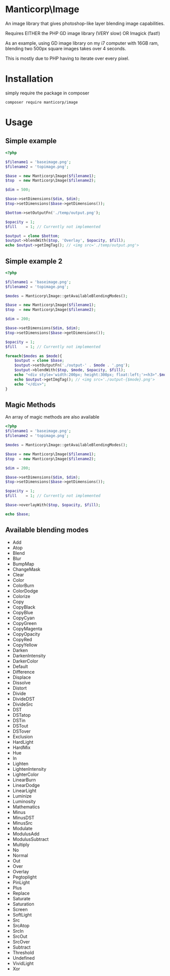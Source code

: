 # Manticorp\Image

An image library that gives photoshop-like layer blending image capabilities.

Requires EITHER the PHP GD image library (VERY slow) OR Imagick (fast!)

As an example, using GD image library on my i7 computer with 16GB ram, blending two 500px square images takes over 4 seconds.

This is mostly due to PHP having to iterate over every pixel.

# Installation

simply require the package in composer

```
composer require manticorp/image
```

# Usage

## Simple example

```php
<?php

$filename1 = 'baseimage.png';
$filename2 = 'topimage.png';

$base = new Manticorp\Image($filename1);
$top  = new Manticorp\Image($filename2);

$dim = 500;

$base->setDimensions($dim, $dim);
$top->setDimensions($base->getDimensions());

$bottom->setOutputFn('./temp/output.png');

$opacity = 1;
$fill    = 1; // Currently not implemented

$output = clone $bottom;
$output->blendWith($top, 'Overlay', $opacity, $fill);
echo $output->getImgTag(); // <img src='./temp/output.png'>
```

## Simple example 2

```php
<?php

$filename1 = 'baseimage.png';
$filename2 = 'topimage.png';

$modes = Manticorp\Image::getAvailableBlendingModes();

$base = new Manticorp\Image($filename1);
$top  = new Manticorp\Image($filename2);

$dim = 200;

$base->setDimensions($dim, $dim);
$top->setDimensions($base->getDimensions());

$opacity = 1;
$fill    = 1; // Currently not implemented

foreach($modes as $mode){
    $output = clone $base;
    $output->setOutputFn('./output-' . $mode . '.png');
    $output->blendWith($top, $mode, $opacity, $fill);
    echo "<div style='width:200px; height:300px; float:left;'><h3>".$mode."</h3>";
    echo $output->getImgTag(); // <img src='./output-{$mode}.png'>
    echo "</div>";
}
```

## Magic Methods

An array of magic methods are also available

```php
<?php
$filename1 = 'baseimage.png';
$filename2 = 'topimage.png';

$modes = Manticorp\Image::getAvailableBlendingModes();

$base = new Manticorp\Image($filename1);
$top  = new Manticorp\Image($filename2);

$dim = 200;

$base->setDimensions($dim, $dim);
$top->setDimensions($base->getDimensions());

$opacity = 1;
$fill    = 1; // Currently not implemented

$base->overlayWith($top, $opacity, $fill);

echo $base;
```

## Available blending modes

* Add
* Atop
* Blend
* Blur
* BumpMap
* ChangeMask
* Clear
* Color
* ColorBurn
* ColorDodge
* Colorize
* Copy
* CopyBlack
* CopyBlue
* CopyCyan
* CopyGreen
* CopyMagenta
* CopyOpacity
* CopyRed
* CopyYellow
* Darken
* DarkenIntensity
* DarkerColor
* Default
* Difference
* Displace
* Dissolve
* Distort
* Divide
* DivideDST
* DivideSrc
* DST
* DSTatop
* DSTin
* DSTout
* DSTover
* Exclusion
* HardLight
* HardMix
* Hue
* In
* Lighten
* LightenIntensity
* LighterColor
* LinearBurn
* LinearDodge
* LinearLight
* Luminize
* Luminosity
* Mathematics
* Minus
* MinusDST
* MinusSrc
* Modulate
* ModulusAdd
* ModulusSubtract
* Multiply
* No
* Normal
* Out
* Over
* Overlay
* Pegtoplight
* PinLight
* Plus
* Replace
* Saturate
* Saturation
* Screen
* SoftLight
* Src
* SrcAtop
* SrcIn
* SrcOut
* SrcOver
* Subtract
* Threshold
* Undefined
* VividLight
* Xor